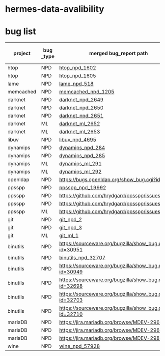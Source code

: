 # hermes-data-avalibility

# bug list

| project   | bug _type | merged bug_report path                                | bug_report URL                                        | status    | merged bug number |
| --------- | --------- | ----------------------------------------------------- | ----------------------------------------------------- | --------- | ----------------- |
| htop      | NPD       | [htop_npd_1602](bug_report/htop/1.json)               | https://github.com/htop-dev/htop/issues/1602          | confirmed | 2                 |
| htop      | NPD       | [htop_npd_1605](bug_report/htop/2.json)               | https://github.com/htop-dev/htop/issues/1605          | confirmed | 2                 |
| lame      | NPD       | [lame_npd_518](bug_report/lame/1.json)                | https://sourceforge.net/p/lame/bugs/518/              |           | 1                 |
| memcached | NPD       | [memcached_npd_1205](bug_report/memcached/2.json)     | https://github.com/memcached/memcached/issues/1205    | confirmed | 1                 |
| darknet   | NPD       | [darknet_npd_2649](bug_report/darknet/npd_1.json)     | https://github.com/pjreddie/darknet/issues/2649       |           | 1                 |
| darknet   | NPD       | [darknet_npd_2650](bug_report/darknet/npd_2.json)     | https://github.com/pjreddie/darknet/issues/2650       |           | 1                 |
| darknet   | NPD       | [darknet_npd_2651](bug_report/darknet/npd_3.json)     | https://github.com/pjreddie/darknet/issues/2651       |           | 1                 |
| darknet   | ML        | [darknet_ml_2652](bug_report/darknet/ml_1.json)       | https://github.com/pjreddie/darknet/issues/2652       |           | 2                 |
| darknet   | ML        | [darknet_ml_2653](bug_report/darknet/ml_2.json)       | https://github.com/pjreddie/darknet/issues/2653       |           | 1                 |
| libuv     | NPD       | [libuv_npd_4695](bug_report/libuv/npd_1.json)         | https://github.com/libuv/libuv/issues/4695            | confirmed |                   |
| dynamips  | NPD       | [dynamips_npd_284](bug_report/dynamips/npd_1.json)    | https://github.com/GNS3/dynamips/issues/284           |           | 1                 |
| dynamips  | NPD       | [dynamips_npd_285](bug_report/dynamips/npd_2.json)    | https://github.com/GNS3/dynamips/issues/285           |           | 2                 |
| dynamips  | ML        | [dynamips_ml_291](bug_report/dynamips/ml_1.json)      | https://github.com/GNS3/dynamips/issues/291           |           | 1                 |
| dynamips  | ML        | [dynamips_ml_292](bug_report/dynamips/ml_1.json)      | https://github.com/GNS3/dynamips/issues/292           |           | 1                 |
| openldap  | NPD       | https://bugs.openldap.org/show_bug.cgi?id=9904        | https://bugs.openldap.org/show_bug.cgi?id=9904        | confirmed | 1                 |
| ppsspp    | NPD       | [ppsspp_npd_19992](bug_report/ppsspp/npd_1.json)      | https://github.com/hrydgard/ppsspp/issues/19992       |           | 2                 |
| ppsspp    | NPD       | https://github.com/hrydgard/ppsspp/issues/20064       | https://github.com/hrydgard/ppsspp/issues/20064       | confirmed | 1                 |
| ppsspp    | NPD       | https://github.com/hrydgard/ppsspp/issues/20069       | https://github.com/hrydgard/ppsspp/issues/20069       | confirmed | 1                 |
| ppsspp    | ML        | https://github.com/hrydgard/ppsspp/issues/20048       | https://github.com/hrydgard/ppsspp/issues/20048       | confirmed | 1                 |
| git       | NPD       | [git_npd_2](bug_report/git/git_npd_2.png)             | [git_npd_2](bug_report/git/git_npd_2.png)             | confirmed | 1                 |
| git       | NPD       | [git_npd_3](bug_report/git/git_npd_3.png)             | [git_npd_3](bug_report/git/git_npd_3.png)             | confirmed | 1                 |
| git       | ML        | [git_ml_1](bug_report/git/git_ml_1.png)               | [git_ml_1](bug_report/git/git_ml_1.png)               | confirmed | 1                 |
| binutils  | NPD       | https://sourceware.org/bugzilla/show_bug.cgi?id=30951 | https://sourceware.org/bugzilla/show_bug.cgi?id=30951 | confirmed | 1                 |
| binutils  | NPD       | [binutils_npd_32707](bug_report/binutils/npd_1.json)  | https://sourceware.org/bugzilla/show_bug.cgi?id=32707 | confirmed | 9                 |
| binutils  | NPD       | https://sourceware.org/bugzilla/show_bug.cgi?id=30949 | https://sourceware.org/bugzilla/show_bug.cgi?id=30949 | confirmed | 1                 |
| binutils  | NPD       | https://sourceware.org/bugzilla/show_bug.cgi?id=32698 | https://sourceware.org/bugzilla/show_bug.cgi?id=32698 | confirmed | 1                 |
| binutils  | NPD       | https://sourceware.org/bugzilla/show_bug.cgi?id=32703 | https://sourceware.org/bugzilla/show_bug.cgi?id=32703 | confirmed | 1                 |
| binutils  | NPD       | https://sourceware.org/bugzilla/show_bug.cgi?id=32710 | https://sourceware.org/bugzilla/show_bug.cgi?id=32710 | confirmed | 1                 |
| mariaDB   | NPD       | https://jira.mariadb.org/browse/MDEV-29643            | https://jira.mariadb.org/browse/MDEV-29643            | confirmed | 1                 |
| mariaDB   | NPD       | https://jira.mariadb.org/browse/MDEV-29644            | https://jira.mariadb.org/browse/MDEV-29644            | confirmed | 1                 |
| mariaDB   | NPD       | https://jira.mariadb.org/browse/MDEV-29881            | https://jira.mariadb.org/browse/MDEV-29881            | confirmed | 1                 |
| wine      | NPD       | [wine_npd_57928](bug_report/wine/2.json)              | https://bugs.winehq.org/show_bug.cgi?id=57928         |           | 3                 |

